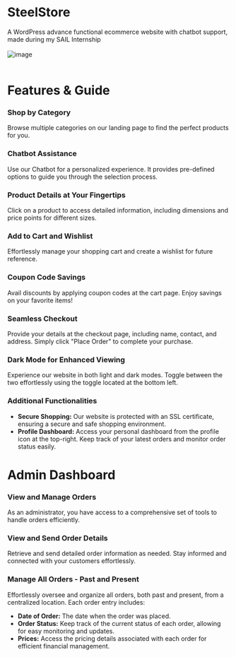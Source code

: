 # SteelStore
 A WordPress advance functional ecommerce website with chatbot support, made during my SAIL Internship<br><br>
![image](https://github.com/prashantzzz/SteelStore/assets/60565847/a62bb5fb-1cad-4eea-a380-cfa783c87efb) <br><br>

# Features & Guide
<h3>Shop by Category</h3>
<p>Browse multiple categories on our landing page to find the perfect products for you.</p>

<h3>Chatbot Assistance</h3>
<p>Use our Chatbot for a personalized experience. It provides pre-defined options to guide you through the selection process.</p>

<h3>Product Details at Your Fingertips</h3>
<p>Click on a product to access detailed information, including dimensions and price points for different sizes.</p>

<h3>Add to Cart and Wishlist</h3>
<p>Effortlessly manage your shopping cart and create a wishlist for future reference.</p>

<h3>Coupon Code Savings</h3>
<p>Avail discounts by applying coupon codes at the cart page. Enjoy savings on your favorite items!</p>

<h3>Seamless Checkout</h3>
<p>Provide your details at the checkout page, including name, contact, and address. Simply click "Place Order" to complete your purchase.</p>

<h3>Dark Mode for Enhanced Viewing</h3>
<p>Experience our website in both light and dark modes. Toggle between the two effortlessly using the toggle located at the bottom left.</p>

<h3>Additional Functionalities</h3>
<ul>
    <li><strong>Secure Shopping:</strong> Our website is protected with an SSL certificate, ensuring a secure and safe shopping environment.</li>
    <li><strong>Profile Dashboard:</strong> Access your personal dashboard from the profile icon at the top-right. Keep track of your latest orders and monitor order status easily.</li>
</ul>

# Admin Dashboard

<h3>View and Manage Orders</h3>
<p>As an administrator, you have access to a comprehensive set of tools to handle orders efficiently.</p>

<h3>View and Send Order Details</h3>
<p>Retrieve and send detailed order information as needed. Stay informed and connected with your customers effortlessly.</p>

<h3>Manage All Orders - Past and Present</h3>
<p>Effortlessly oversee and organize all orders, both past and present, from a centralized location. Each order entry includes:</p>

<ul>
    <li><strong>Date of Order:</strong> The date when the order was placed.</li>
    <li><strong>Order Status:</strong> Keep track of the current status of each order, allowing for easy monitoring and updates.</li>
    <li><strong>Prices:</strong> Access the pricing details associated with each order for efficient financial management.</li>
</ul>
